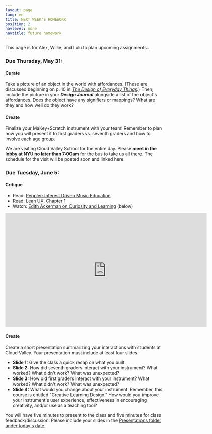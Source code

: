 ```yaml
---
layout: page
lang: en
title: NEXT WEEK'S HOMEWORK
position: 2
navlevel: none
navtitle: future homework
---
```

This page is for Alex, Willie, and Lulu to plan upcoming assignments...

### Due Thursday, May 31:
#### Curate
Take a picture of an object in the world with affordances. (These are discussed beginning on p. 10 in [*The Design of Everyday Things*](https://drive.google.com/open?id=1RUOBMvSxUY9QhSlO4MmMfIESz_LbzKaH).) Then, include the picture in your ***Design Journal*** alongside a list of the object's affordances. Does the object have any signifiers or mappings? What are they and how well do they work?

#### Create
Finalize your MaKey+Scratch instrument with your team! Remember to plan how you will present it to first graders vs. seventh graders and how to involve each age group.

We are visiting Cloud Valley School for the entire day. Please **meet in the lobby at NYU no later than 7:00am** for the bus to take us all there. The schedule for the visit will be posted soon and linked here.

### Due Tuesday, June 5:
#### Critique
* Read: [Peppler: Interest Driven Music Education](https://drive.google.com/open?id=1-48yT32wSb3rI_AuayWQ2FhmWdO8C1Kv)
* Read: [Lean UX, Chapter 1](https://drive.google.com/open?id=1HCQwuqg8Fr0qRZcNzMxyq0U6YRByz9uZ)
* Watch: [Edith Ackerman on Curiosity and Learning](https://vimeo.com/144683857) (below)

<iframe src="https://player.vimeo.com/video/144683857?color=ffffff&title=0&byline=0&portrait=0" width="640" height="360" frameborder="0" webkitallowfullscreen mozallowfullscreen allowfullscreen></iframe>

#### Create
Create a short presentation summarizing your interactions with students at Cloud Valley. Your presentation must include at least four slides.
* **Slide 1:** Give the class a quick recap on what you built.
* **Slide 2:** How did seventh graders interact with your instrument? What worked? What didn't work? What was unexpected?
* **Slide 3:** How did first graders interact with your instrument? What worked? What didn't work? What was unexpected?
* **Slide 4:** What would you change about your instrument. Remember, this course is entitled "Creative Learning Design." How would you improve your instrument's user experience, effectiveness in encouraging creativity, and/or use as a teaching tool?

You will have five minutes to present to the class and five minutes for class feedback/discussion. Please include your slides in the [Presentations folder under today's date.](https://drive.google.com/open?id=1KzTO5KJZ45cFLpBXPX_LRzi0o0mutwdm)
